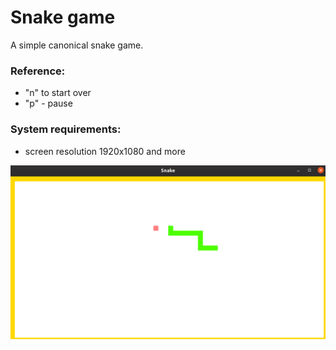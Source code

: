 # Snake game

A simple canonical snake game.

### Reference:
- "n" to start over
- "p" - pause

### System requirements:
- screen resolution 1920x1080 and more

<img align="center" src="./img/example.png">
